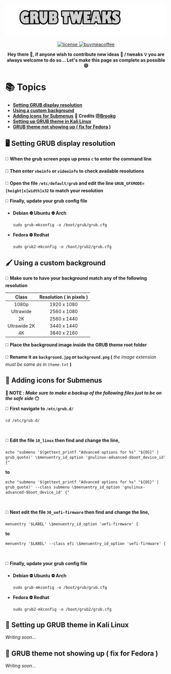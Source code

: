 ![logo](/media/banner.png)

<p align="center">
  <a href="https://raw.githubusercontent.com/vandalsoul/grub-tweaks/main/LICENSE">
    <img src="https://img.shields.io/badge/License%20MIT-blue?style=for-the-badge&logo=github&logoColor=000000" alt="license" />
  </a>
  <a href="https://www.buymeacoffee.com/vandalsoul">
    <img src="https://img.shields.io/badge/Buy%20Me%20A%20Coffee-d4b700?style=for-the-badge&logo=buymeacoffee&logoColor=000000" alt="buymeacoffee" />
  </a>
</p>

<p align="center">
  <b>Hey there 🙋, if anyone wish to contribute new ideas 🧠 / tweaks 💡 you are always welcome to do so... Let's make this page as complete as possible 😄</b>
</p>

# 📚 Topics

- [**Setting GRUB display resolution**](https://github.com/vandalsoul/grub-tweaks#%EF%B8%8F-setting-grub-display-resolution)
- [**Using a custom background**](https://github.com/vandalsoul/grub-tweaks#%EF%B8%8F-using-a-custom-background)
- [**Adding icons for Submenus**](https://github.com/vandalsoul/grub-tweaks#%EF%B8%8F-adding-icons-for-submenus) **💟 Credits [@Brookg](https://github.com/Brookg)**
- [**Setting up GRUB theme in Kali Linux**](https://github.com/vandalsoul/grub-tweaks#%EF%B8%8F-setting-up-grub-theme-in-kali-linux)
- [**GRUB theme not showing up ( fix for Fedora )**](https://github.com/vandalsoul/grub-tweaks#%EF%B8%8F-fix-for-grub-theme-not-showing-up--in-fedora-)

## 🖥️ Setting GRUB display resolution

◻️ **When the grub screen pops up press `c` to enter the command line**

◻️ **Then enter **`vbeinfo`** or **`videoinfo`** to check available resolutions**
 
◻️ **Open the file `/etc/default/grub` and edit the line `GRUB_GFXMODE=[height]x[width]x32` to match your resolution**

◻️ **Finally, update your grub config file**
- **Debian ⛔ Ubuntu ⛔ Arch**
  ```shell
  sudo grub-mkconfig -o /boot/grub/grub.cfg
  ```
- **Fedora ⛔ Redhat**
  ```shell
  sudo grub2-mkconfig -o /boot/grub2/grub.cfg
  ```

## 🖌️ Using a custom background

◻️ **Make sure to have your background match any of the following resolution**

|Class|Resolution ( in pixels )|
|:------:|:--------:|
|1080p|1920 x 1080|
|Ultrawide|2560 x 1080|
|2K|2560 x 1440|
|Ultrawide 2K|3440 x 1440|
|4K|3840 x 2160|

◻️ **Place the background image inside the GRUB theme root folder**

◻️ **Rename it as `background.jpg` or `background.png` (** *the image extension must be same as in `theme.txt`* **)**

## 🔮 Adding icons for Submenus

**🚨 NOTE : *Make sure to make a backup of the following files just to be on the safe side* 😶**

◻️ **First navigate to `/etc/grub.d/`**
```shell
cd /etc/grub.d/
```

<br>

◻️ **Edit the file `10_linux` then find and change the line,**
```shell
echo "submenu '$(gettext_printf "Advanced options for %s" "${OS}" | grub_quote)' \$menuentry_id_option 'gnulinux-advanced-$boot_device_id' {"
```
**to**
```shell
echo "submenu '$(gettext_printf "Advanced options for %s" "${OS}" | grub_quote)' --class submenu \$menuentry_id_option 'gnulinux-advanced-$boot_device_id' {"
```

<br>

◻️ **Next edit the file `30_uefi-firmware` then find and change the line,**
```shell
menuentry '$LABEL' \$menuentry_id_option 'uefi-firmware' {
```
**to**
```shell
menuentry '$LABEL' --class efi \$menuentry_id_option 'uefi-firmware' {
```

<br>

◻️ **Finally, update your grub config file**
- **Debian ⛔ Ubuntu ⛔ Arch**
  ```shell
  sudo grub-mkconfig -o /boot/grub/grub.cfg
  ```
- **Fedora ⛔ Redhat**
  ```shell
  sudo grub2-mkconfig -o /boot/grub2/grub.cfg
  ```

## 🐲 Setting up GRUB theme in Kali Linux
*Writing soon...*

## 🎍 GRUB theme not showing up ( fix for Fedora )
*Writing soon...*
